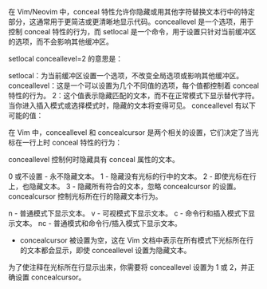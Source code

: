 在 Vim/Neovim 中，conceal 特性允许你隐藏或用其他字符替换文本行中的特定部分，这通常用于更简洁或更清晰地显示代码。conceallevel 是一个选项，用于控制 conceal 特性的行为，而 setlocal 是一个命令，用于设置只针对当前缓冲区的选项，而不会影响其他缓冲区。

setlocal conceallevel=2 的意思是：

setlocal：为当前缓冲区设置一个选项，不改变全局选项或影响其他缓冲区。
conceallevel：这是一个可以设置为几个不同值的选项，每个值都控制着 conceal 特性的行为。
2：这个值表示隐藏匹配的文本，而不在正常模式下显示替代字符。当你进入插入模式或选择模式时，隐藏的文本将变得可见。
conceallevel 有以下可能的值：

在 Vim 中，conceallevel 和 concealcursor 是两个相关的设置，它们决定了当光标在一行上时 conceal 特性的行为：

conceallevel 控制何时隐藏具有 conceal 属性的文本。

0 或不设置 - 永不隐藏文本。
1 - 隐藏没有光标的行中的文本。
2 - 即使光标在行上，也隐藏文本。
3 - 隐藏所有符合的文本，忽略 concealcursor 的设置。
concealcursor 控制光标所在行的隐藏文本行为。

n - 普通模式下显示文本。
v - 可视模式下显示文本。
c - 命令行和插入模式下显示文本。
nc - 普通模式和命令行/插入模式下显示文本。
   - concealcursor 被设置为空，这在 Vim 文档中表示在所有模式下光标所在行的文本都会显示，即使 conceallevel 设置为隐藏文本。
   
为了使注释在光标所在行显示出来，你需要将 conceallevel 设置为 1 或 2，并正确设置 concealcursor。